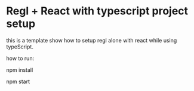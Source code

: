 # Regl + React with typescript project setup

this is a template show how to setup regl alone with react while using typeScript.

how to run:

npm install

npm start